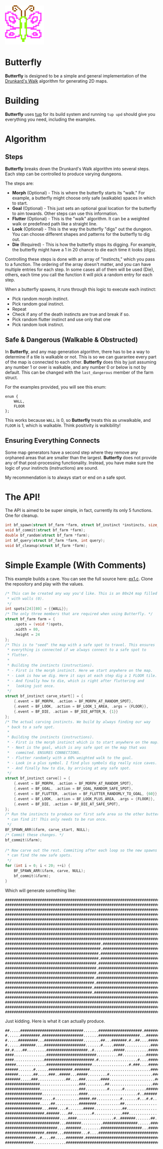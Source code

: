 ![butterfly](https://github.com/mpatraw/butterfly/raw/master/doc/butterfly.png "butterfly")

# Butterfly

**Butterfly** is designed to be a simple and general implementation of the [Drunkard's Walk](https://en.wikipedia.org/wiki/Random_walk) algorithm for generating 2D maps.

# Building

**Butterfly** uses [tup](http://gittup.org/tup/) for its build system and running `tup upd` should give you everything you need, including the examples.

# Algorithm

## Steps

**Butterfly** breaks down the Drunkard's Walk algorithm into several steps. Each step can be controlled to produce varying dungeons.

The steps are:

* **Morph** (Optional) - This is where the butterfly starts its "walk." For example, a butterfly might choose only safe (walkable) spaces in which to start.
* **Goal** (Optional) - This just sets an optional goal location for the butterfly to aim towards. Other steps can use this information.
* **Flutter** (Optional) - This is the "walk" algorithm. It can be a weighted walk or predefined path like a straight line.
* **Look** (Optional) - This is the way the butterfly "digs" out the dungeon. You can choose different shapes and patterns for the butterfly to dig out.
* **Die** (Required) - This is how the butterfly stops its digging. For example, the butterfly might have a 1 in 20 chance to die each time it looks (digs).

Controlling these steps is done with an array of "instincts," which you pass to a function. The ordering of the array doesn't matter, and you can have multiple entries for each step. In some cases all of them will be used (Die), others, each time you call the function it will pick a random entry for each step.

When a butterfly spawns, it runs through this logic to execute each instinct:

* Pick random morph instinct.
* Pick random goal instinct.
* Repeat
 * Check if any of the death instincts are true and break if so.
 * Pick random flutter instinct and use only that one
 * Pick random look instinct.

## Safe & Dangerous (Walkable & Obstructed)

In **Butterfly**, and any map generation algorithm, there has to be a way to determine if a tile is walkable or not. This is so we can guarantee every part of the map is connected to each other. **Butterfly** does this by just assuming any number 1 or over is walkable, and any number 0 or below is not by default. This can be changed with the `last_dangerous` member of the farm struct.

For the examples provided, you will see this enum:

```
enum {
	WALL,
	FLOOR
};
```

This works because `WALL` is 0, so **Butterfly** treats this as unwalkable, and `FLOOR` is 1, which is walkable. Think positivity is walkibility!

## Ensuring Everything Connects

Some map generators have a second step where they remove any orphaned areas that are smaller than the largest. **Butterfly** does not provide any of that post-processing functionality. Instead, you have make sure the logic of your instincts (instructions) are sound.

 My recommendation is to always start or end on a safe spot.

# The API!

The API is aimed to be super simple, in fact, currently its only 5 functions. One for cleanup.

```c
int bf_spawn(struct bf_farm *farm, struct bf_instinct *instincts, size_t count, struct bf_config *config);
void bf_commit(struct bf_farm *farm);
double bf_random(struct bf_farm *farm);
int bf_query(struct bf_farm *farm, int query);
void bf_cleanup(struct bf_farm *farm);
```

# Simple Example (With Comments)

This example builds a cave. You can see the full source here: [ex1.c](https://github.com/mpatraw/butterfly/blob/master/examples/ex1.c). Clone the repository and play with the values.

```c
/* This can be created any way you'd like. This is an 80x24 map filled
 * with walls (0).
 */
int spots[24][80] = {{WALL}};
/* The only three members that are required when using Butterfly. */
struct bf_farm farm = {
	.spots = (void *)spots,
	.width = 80,
	.height = 24
};
/* This is to "seed" the map with a safe spot to travel. This ensures
 * everything is connected if we always connect to a safe spot to
 * flutter.
 *
 * Building the instincts (instructions).
 * - First is the morph instinct. Here we start anywhere on the map.
 * - Look is how we dig. Here it says at each step dig a 1 FLOOR tile.
 * - And finally how to die, which is right after fluttering and
 *   looking just once.
 */
struct bf_instinct carve_start[] = {
	{.event = BF_MORPH, .action = BF_MORPH_AT_RANDOM_SPOT},
	{.event = BF_LOOK, .action = BF_LOOK_1_AREA, .args = {FLOOR}},
	{.event = BF_DIE, .action = BF_DIE_AFTER_N, {1}}
};
/* The actual carving instincts. We build by always finding our way
 * back to a safe spot.
 *
 * Building the instincts (instructions).
 * - First is the morph instinct which is to start anywhere on the map.
 * - Next is the goal, which is any safe spot on the map that was
 *   commited. ENSURES CONNECTIONS.
 * - Flutter randomly with a 60% weighted walk to the goal.
 * - Look in a plus symbol. I find plus symbols dig really nice caves.
 * - And finally how to die, by arriving at any safe spot.
 */
struct bf_instinct carve[] = {
	{.event = BF_MORPH, .action = BF_MORPH_AT_RANDOM_SPOT},
	{.event = BF_GOAL, .action = BF_GOAL_RANDOM_SAFE_SPOT},
	{.event = BF_FLUTTER, .action = BF_FLUTTER_RANDOMLY_TO_GOAL, {60}},
	{.event = BF_LOOK, .action = BF_LOOK_PLUS_AREA, .args = {FLOOR}},
	{.event = BF_DIE, .action = BF_DIE_AT_SAFE_SPOT},
};
/* Run the instincts to produce our first safe area so the other butterflies
 * can find it! This only needs to be run once.
 */
BF_SPAWN_ARR(&farm, carve_start, NULL);
/* Commit these changes. */
bf_commit(&farm);

/* Now carve out the rest. Commiting after each loop so the new spawns
 * can find the new safe spots.
 */
for (int i = 0; i < 20; ++i) {
	BF_SPAWN_ARR(&farm, carve, NULL);
	bf_commit(&farm);
}
```

Which will generate something like:

```
################################################################################
################################################################################
################################################################################
################################################################################
################################################################################
################################################################################
################################################################################
################################################################################
################################################################################
############################################.###################################
############################################.###################################
###########################################.####################################
###########################################.####################################
##########################################.#####################################
##########################################.#####################################
##########################################.#####################################
#########################################.######################################
#########################################.######################################
########################################.#######################################
########################################.#######################################
################################################################################
################################################################################
################################################################################
################################################################################
```

Just kidding. Here is what it can actually produce.

```
##.....#############################.......####################.################
#......#########.###################.......###################...###############
#.....#########...##################........##...#######.#..##....##############
#......#######....###################.......#.....#####............#############
##.#....##.........###################..#.........#####...........##############
####...............#######################..........##...........###############
####..............#######################.#..................#....##############
#####..............#####################.................#.###....##############
######.......#......###########.#######............................#############
######.......##.....###..#####...#####.........#....................############
#######.....###.............##....###.......####.....................###########
################..................###.........##....................############
################..................###..........#......#..........######...######
#################.................####.......................#..######.....#####
#################.....#...........#####.##...........#.......#...#.#........####
################.....##...........########...........##......................###
#################...####....#.......#####.............##......................##
##################.######....##.........#.............###...............#......#
#########################....####.................#..#######.......##..##.......
#########################...#######..........################......######.......
########################....#######.........###################...########.###.#
##################.#####...########...#....#####################################
##############..#....##.....########.###########################################
#############...............####################################################
```
